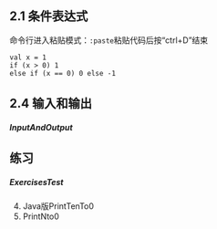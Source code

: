 ## 2.1 条件表达式
命令行进入粘贴模式：`:paste`粘贴代码后按“ctrl+D”结束
```
val x = 1
if (x > 0) 1
else if (x == 0) 0 else -1
```

## 2.4 输入和输出
##### InputAndOutput

## 练习
##### ExercisesTest
4. Java版PrintTenTo0
5. PrintNto0